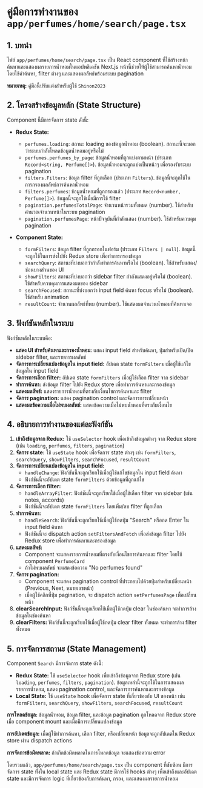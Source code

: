 # คู่มือการทำงานของ `app/perfumes/home/search/page.tsx`

## 1. บทนำ

ไฟล์ `app/perfumes/home/search/page.tsx` เป็น React component ที่ใช้สร้างหน้าค้นหาและแสดงผลรายการน้ำหอมในแอปพลิเคชัน Next.js หน้านี้ช่วยให้ผู้ใช้สามารถค้นหาน้ำหอมโดยใช้คำค้นหา, filter ต่างๆ และแสดงผลลัพธ์พร้อมระบบ pagination

**หมายเหตุ:** คู่มือนี้ปรับแต่งสำหรับผู้ใช้ `Shinon2023`

## 2. โครงสร้างข้อมูลหลัก (State Structure)

Component นี้มีการจัดการ state ดังนี้:

* **Redux State:**
  * `perfumes.loading`: สถานะ loading ของข้อมูลน้ำหอม (boolean).  สถานะนี้จะบอกว่าระบบกำลังโหลดข้อมูลน้ำหอมอยู่หรือไม่
  * `perfumes.perfumes_by_page`: ข้อมูลน้ำหอมที่ถูกแบ่งตามหน้า (ประเภท `Record<string, Perfume[]>`).  ข้อมูลน้ำหอมจะถูกแบ่งเป็นหน้าๆ เพื่อรองรับระบบ pagination
  * `filters.Filters`: ข้อมูล filter ที่ถูกเลือก (ประเภท `Filters`).  ข้อมูลนี้จะถูกใช้ในการกรองผลลัพธ์การค้นหาน้ำหอม
  * `filters.perfumes`: ข้อมูลน้ำหอมที่ถูกกรองแล้ว (ประเภท `Record<number, Perfume[]>`). ข้อมูลนี้จะถูกใช้เมื่อมีการใช้ filter
  * `pagination.perfumesTotalPage`: จำนวนหน้ารวมทั้งหมด (number).  ใช้สำหรับคำนวณจำนวนหน้าในระบบ pagination
  * `pagination.perfumesPage`: หน้าปัจจุบันที่กำลังแสดง (number).  ใช้สำหรับควบคุม pagination

* **Component State:**
  * `formFilters`: ข้อมูล filter ที่ถูกกรอกในฟอร์ม (ประเภท `Filters | null`).  ข้อมูลนี้จะถูกใช้ในการส่งไปยัง Redux store เพื่อทำการกรองข้อมูล
  * `searchQuery`: สถานะที่บ่งบอกว่ากำลังทำการค้นหาหรือไม่ (boolean).  ใช้สำหรับแสดง/ซ่อนบางส่วนของ UI
  * `showFilters`: สถานะที่บ่งบอกว่า sidebar filter กำลังแสดงอยู่หรือไม่ (boolean).  ใช้สำหรับควบคุมการแสดงผลของ sidebar
  * `searchFocused`: สถานะที่บ่งบอกว่า input field ค้นหา focus หรือไม่ (boolean).  ใช้สำหรับ animation
  * `resultCount`: จำนวนผลลัพธ์ที่พบ (number). ใช้แสดงผลจำนวนน้ำหอมที่ค้นหาเจอ

## 3. ฟังก์ชันหลักในระบบ

ฟังก์ชันหลักในระบบคือ:

* **แสดง UI สำหรับค้นหาและกรองน้ำหอม:** แสดง input field สำหรับค้นหา, ปุ่มสำหรับเปิด/ปิด sidebar filter, และรายการผลลัพธ์
* **จัดการการเปลี่ยนแปลงข้อมูลใน input field:** อัปเดต state `formFilters` เมื่อผู้ใช้แก้ไขข้อมูลใน input field
* **จัดการการเลือก filter:** อัปเดต state `formFilters` เมื่อผู้ใช้เลือก filter จาก sidebar
* **ทำการค้นหา:** ส่งข้อมูล filter ไปยัง Redux store เพื่อทำการค้นหาและกรองข้อมูล
* **แสดงผลลัพธ์:** แสดงรายการน้ำหอมที่ตรงกับเงื่อนไขการค้นหาและ filter
* **จัดการ pagination:** แสดง pagination control และจัดการการเปลี่ยนหน้า
* **แสดงผลข้อความเมื่อไม่พบผลลัพธ์:** แสดงข้อความเมื่อไม่พบน้ำหอมที่ตรงกับเงื่อนไข

## 4. อธิบายการทำงานของแต่ละฟังก์ชัน

1. **เข้าถึงข้อมูลจาก Redux:** ใช้ `useSelector` hook เพื่อเข้าถึงข้อมูลต่างๆ จาก Redux store (เช่น `loading`, `perfumes`, `filters`, `pagination`)
2. **จัดการ state:** ใช้ `useState` hook เพื่อจัดการ state ต่างๆ เช่น `formFilters`, `searchQuery`, `showFilters`, `searchFocused`, `resultCount`
3. **จัดการการเปลี่ยนแปลงข้อมูลใน input field:**
    * `handleChange`: ฟังก์ชันนี้จะถูกเรียกใช้เมื่อผู้ใช้แก้ไขข้อมูลใน input field ค้นหา
    * ฟังก์ชันนี้จะอัปเดต state `formFilters` ด้วยข้อมูลที่ถูกแก้ไข
4. **จัดการการเลือก filter:**
    * `handleArrayFilter`: ฟังก์ชันนี้จะถูกเรียกใช้เมื่อผู้ใช้เลือก filter จาก sidebar (เช่น notes, accords)
    * ฟังก์ชันนี้จะอัปเดต state `formFilters` โดยเพิ่ม/ลบ filter ที่ถูกเลือก
5. **ทำการค้นหา:**
    * `handleSearch`: ฟังก์ชันนี้จะถูกเรียกใช้เมื่อผู้ใช้กดปุ่ม "Search" หรือกด Enter ใน input field ค้นหา
    * ฟังก์ชันนี้จะ dispatch action `setFiltersAndFetch` เพื่อส่งข้อมูล filter ไปยัง Redux store เพื่อทำการค้นหาและกรองข้อมูล
6. **แสดงผลลัพธ์:**
    * Component จะแสดงรายการน้ำหอมที่ตรงกับเงื่อนไขการค้นหาและ filter โดยใช้ component `PerfumeCard`
    * ถ้าไม่พบผลลัพธ์ จะแสดงข้อความ "No perfumes found"
7. **จัดการ pagination:**
    * Component จะแสดง pagination control ที่ประกอบไปด้วยปุ่มสำหรับเปลี่ยนหน้า (Previous, Next, หมายเลขหน้า)
    * เมื่อผู้ใช้คลิกที่ปุ่ม pagination, จะ dispatch action `setPerfumesPage` เพื่อเปลี่ยนหน้า
8. **clearSearchInput:** ฟังก์ชันนี้จะถูกเรียกใช้เมื่อผู้ใช้กดปุ่ม clear ในช่องค้นหา จะทำการล้างข้อมูลในช่องค้นหา
9. **clearFilters:** ฟังก์ชันนี้จะถูกเรียกใช้เมื่อผู้ใช้กดปุ่ม clear filter ทั้งหมด จะทำการล้าง filter ทั้งหมด

## 5. การจัดการสถานะ (State Management)

Component `Search` มีการจัดการ state ดังนี้:

* **Redux State:** ใช้ `useSelector` hook เพื่อเข้าถึงข้อมูลจาก Redux store (เช่น `loading`, `perfumes`, `filters`, `pagination`). ข้อมูลเหล่านี้จะถูกใช้ในการแสดงผลรายการน้ำหอม, แสดง pagination control, และจัดการการค้นหาและกรองข้อมูล
* **Local State:** ใช้ `useState` hook เพื่อจัดการ state ที่เกี่ยวข้องกับ UI ของหน้า เช่น `formFilters`, `searchQuery`, `showFilters`, `searchFocused`, `resultCount`

**การโหลดข้อมูล:** ข้อมูลน้ำหอม, ข้อมูล filter, และข้อมูล pagination ถูกโหลดจาก Redux store เมื่อ component mount และเมื่อมีการเปลี่ยนแปลงข้อมูล

**การอัปเดตข้อมูล:** เมื่อผู้ใช้ทำการค้นหา, เลือก filter, หรือเปลี่ยนหน้า ข้อมูลจะถูกอัปเดตใน Redux store ผ่าน dispatch actions

**การจัดการข้อผิดพลาด:** ถ้าเกิดข้อผิดพลาดในการโหลดข้อมูล จะแสดงข้อความ error

โดยรวมแล้ว, `app/perfumes/home/search/page.tsx` เป็น component ที่ซับซ้อน มีการจัดการ state ทั้งใน local state และ Redux state มีการใช้ hooks ต่างๆ เพื่อเข้าถึงและอัปเดต state และมีการจัดการ logic ที่เกี่ยวข้องกับการค้นหา, กรอง, และแสดงผลรายการน้ำหอม
